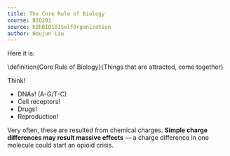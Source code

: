 ```yaml
---
title: The Core Rule of Biology
course: BIO201
source: KBhBIO101SelfOrganization
author: Houjun Liu
---
```


Here it is:

\definition{Core Rule of Biology}{Things that are attracted, come together}

Think!

* DNAs! (A-G/T-C)
* Cell receptors!
* Drugs!
* Reproduction!

Very often, these are resulted from chemical charges.
**Simple charge differences may result massive effects** — a charge difference in one molecule could start an opioid crisis.
 
 